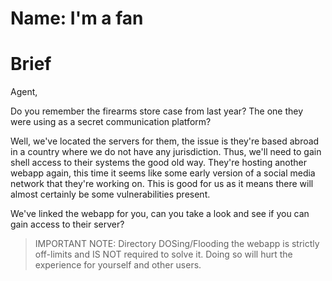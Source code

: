 # Name: I'm a fan

# Brief

Agent,

Do you remember the firearms store case from last year? The one they were using as a secret communication platform?

Well, we've located the servers for them, the issue is they're based abroad in a country where we do not have any jurisdiction. Thus, we'll need to gain shell access to their systems the good old way.
They're hosting another webapp again, this time it seems like some early version of a social media network that they're working on. This is good for us as it means there will almost certainly be some vulnerabilities present.

We've linked the webapp for you, can you take a look and see if you can gain access to their server?

> IMPORTANT NOTE: Directory DOSing/Flooding the webapp is strictly off-limits and IS NOT required to solve it. Doing so will hurt the experience for yourself and other users.

